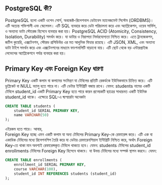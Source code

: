 ## PostgreSQL কী?

PostgreSQL হলো একটি ওপেন সোর্স, অবজেক্ট-রিলেশনাল ডেটাবেস ম্যানেজমেন্ট সিস্টেম (ORDBMS)। এটি অত্যন্ত শক্তিশালী এবং স্কেলেবল। এটি SQL ব্যবহার করে ডেটা পরিচালনা করে এবং অ্যাপ্লিকেশন, ওয়েব সার্ভিস, ও অন্যান্য ডাটা স্টোরেজ হিসেবে ব্যবহার করা হয়। PostgreSQL ACID (Atomicity, Consistency, Isolation, Durability) সমর্থন করে। যা ডাটার ও নিরাপত্তা নির্ভরযোগ্যতা নিশ্চিত করে। এতে ট্রানজেকশন, জটিল কুয়েরি, এক্সটেনশন,  স্টোরড প্রসিডিউর এর মত আধুনিক ফিচার রয়েছে। এটি JSON, XML, এবং অন্যান্য ডাটা টাইপ সমর্থন করে এবং এক্সটেনশনের মাধ্যমে ফাংশনালিটি বাড়ানো যায়। এটি ছোট থেকে বড় এন্টারপ্রাইজ লেভেলের অ্যাপ্লিকেশনে পর্যন্ত ব্যবহার করা হয়।

## Primary Key এবং Foreign Key ধারণা

Primary Key একটি কলাম বা কলামের সংমিশ্রণ যা টেবিলের প্রতিটি রেকর্ডকে ইউনিকভাবে চিহ্নিত করে। এটি ডুপ্লিকেট বা NULL ভ্যালু হতে পারে না। এটি ডেটার ইন্টিগ্রিটি বজায় রাখে। 
যেমন: students নামের একটি টেবিলে student_id একটি Primary Key হতে পারে কারন প্রত্য়েকটি ছাত্রের সাধারনত একটি ইউনিক student_id থাকে। এক্ষেত্রে SQL-এ ব্য়প্য়ারটা অনেকটা 
```sql
CREATE TABLE students (
    student_id SERIAL PRIMARY KEY,
    name VARCHAR(50)
);
```
এইরকম হতে পারে। আবার,
<br>
Foreign Key হচ্ছে এমন একটি কলাম যা অন্য টেবিলের Primary Key-কে রেফারেন্স করে। এটি এক বা একাধিক টেবিলের মধ্যে রিলেশনশিপ তৈরি করে যা ডেটার রেফারেনশিয়াল ইন্টিগ্রিটি নিশ্চিত করে, অর্থাৎ Foreign Key-তে থাকা মান অবশ্যই রেফারেন্সকৃত টেবিলে থাকতে হবে। যেমন: students টেবিলের student_id enrollments টেবিলের Foreign Key হিসেবে থাকবে। যা উভয় টেবিলের মধ্যে সম্পর্ক স্থাপন করবে। যেমন: 
```sql
CREATE TABLE enrollments (
    enrollment_id SERIAL PRIMARY KEY,
    course VARCHAR(100),
    student_id INT REFERENCES students (student_id)
);
```
